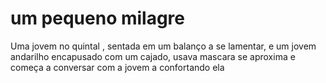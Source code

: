 # um pequeno milagre
Uma jovem no quintal , sentada em um balanço a se lamentar,  e um jovem andarilho encapusado com um cajado, usava mascara se aproxima e começa a conversar com a jovem a confortando ela
